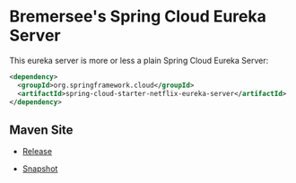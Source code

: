 # Bremersee's Spring Cloud Eureka Server

This eureka server is more or less a plain Spring Cloud Eureka Server:

```xml
<dependency>
  <groupId>org.springframework.cloud</groupId>
  <artifactId>spring-cloud-starter-netflix-eureka-server</artifactId>
</dependency>
```

## Maven Site

- [Release](https://bremersee.github.io/eureka/index.html)

- [Snapshot](https://nexus.bremersee.org/repository/maven-sites/eureka/1.2.4-SNAPSHOT/index.html)
